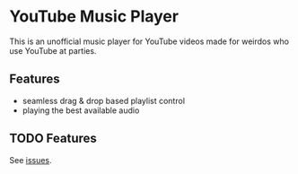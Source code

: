 # YouTube Music Player
This is an unofficial music player for YouTube videos made for weirdos who use YouTube at parties.

## Features
- seamless drag & drop based playlist control
- playing the best available audio

## TODO Features
See [issues](https://github.com/trustedtomato/youtube-music-player/issues).
